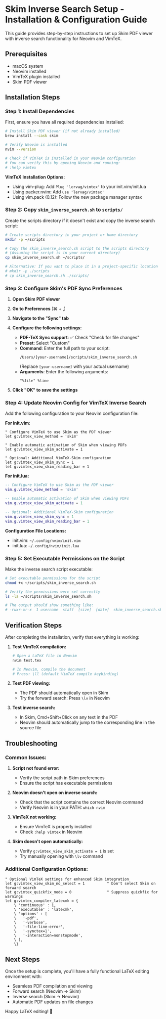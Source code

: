 # Skim Inverse Search Setup - Installation & Configuration Guide

This guide provides step-by-step instructions to set up Skim PDF viewer with inverse search functionality for Neovim and VimTeX.

## Prerequisites

- macOS system
- Neovim installed
- VimTeX plugin installed
- Skim PDF viewer

## Installation Steps

### Step 1: Install Dependencies

First, ensure you have all required dependencies installed:

```bash
# Install Skim PDF viewer (if not already installed)
brew install --cask skim

# Verify Neovim is installed
nvim --version

# Check if VimTeX is installed in your Neovim configuration
# You can verify this by opening Neovim and running:
# :help vimtex
```

**VimTeX Installation Options:**
- Using vim-plug: Add `Plug 'lervag/vimtex'` to your init.vim/init.lua
- Using packer.nvim: Add `use 'lervag/vimtex'`
- Using vim.pack (0.12): Follow the new package manager syntax

### Step 2: Copy `skim_inverse_search.sh` to `scripts/`

Create the scripts directory if it doesn't exist and copy the inverse search script:

```bash
# Create scripts directory in your project or home directory
mkdir -p ~/scripts

# Copy the skim_inverse_search.sh script to the scripts directory
# (Assuming the script is in your current directory)
cp skim_inverse_search.sh ~/scripts/

# Alternative: If you want to place it in a project-specific location
# mkdir -p ./scripts
# cp skim_inverse_search.sh ./scripts/
```

### Step 3: Configure Skim's PDF Sync Preferences

1. **Open Skim PDF viewer**
2. **Go to Preferences** (⌘ + ,)
3. **Navigate to the "Sync" tab**
4. **Configure the following settings:**
   - **PDF-TeX Sync support**: ✅ Check "Check for file changes"
   - **Preset**: Select "Custom"
   - **Command**: Enter the full path to your script:
     ```
     /Users/[your-username]/scripts/skim_inverse_search.sh
     ```
     (Replace `[your-username]` with your actual username)
   - **Arguments**: Enter the following arguments:
     ```
     "%file" %line
     ```

5. **Click "OK" to save the settings**

### Step 4: Update Neovim Config for VimTeX Inverse Search

Add the following configuration to your Neovim configuration file:

**For init.vim:**
```vim
" Configure VimTeX to use Skim as the PDF viewer
let g:vimtex_view_method = 'skim'

" Enable automatic activation of Skim when viewing PDFs
let g:vimtex_view_skim_activate = 1

" Optional: Additional VimTeX-Skim configuration
let g:vimtex_view_skim_sync = 1
let g:vimtex_view_skim_reading_bar = 1
```

**For init.lua:**
```lua
-- Configure VimTeX to use Skim as the PDF viewer
vim.g.vimtex_view_method = 'skim'

-- Enable automatic activation of Skim when viewing PDFs
vim.g.vimtex_view_skim_activate = 1

-- Optional: Additional VimTeX-Skim configuration
vim.g.vimtex_view_skim_sync = 1
vim.g.vimtex_view_skim_reading_bar = 1
```

**Configuration File Locations:**
- init.vim: `~/.config/nvim/init.vim`
- init.lua: `~/.config/nvim/init.lua`

### Step 5: Set Executable Permissions on the Script

Make the inverse search script executable:

```bash
# Set executable permissions for the script
chmod +x ~/scripts/skim_inverse_search.sh

# Verify the permissions were set correctly
ls -la ~/scripts/skim_inverse_search.sh

# The output should show something like:
# -rwxr-xr-x  1 username  staff  [size]  [date]  skim_inverse_search.sh
```

## Verification Steps

After completing the installation, verify that everything is working:

1. **Test VimTeX compilation:**
   ```bash
   # Open a LaTeX file in Neovim
   nvim test.tex
   
   # In Neovim, compile the document
   # Press: \ll (default VimTeX compile keybinding)
   ```

2. **Test PDF viewing:**
   - The PDF should automatically open in Skim
   - Try the forward search: Press `\lv` in Neovim

3. **Test inverse search:**
   - In Skim, Cmd+Shift+Click on any text in the PDF
   - Neovim should automatically jump to the corresponding line in the source file

## Troubleshooting

### Common Issues:

1. **Script not found error:**
   - Verify the script path in Skim preferences
   - Ensure the script has executable permissions

2. **Neovim doesn't open on inverse search:**
   - Check that the script contains the correct Neovim command
   - Verify Neovim is in your PATH: `which nvim`

3. **VimTeX not working:**
   - Ensure VimTeX is properly installed
   - Check `:help vimtex` in Neovim

4. **Skim doesn't open automatically:**
   - Verify `g:vimtex_view_skim_activate = 1` is set
   - Try manually opening with `\lv` command

### Additional Configuration Options:

```vim
" Optional VimTeX settings for enhanced Skim integration
let g:vimtex_view_skim_no_select = 1          " Don't select Skim on forward search
let g:vimtex_quickfix_mode = 0                " Suppress quickfix for warnings
let g:vimtex_compiler_latexmk = {
    \ 'continuous' : 1,
    \ 'executable' : 'latexmk',
    \ 'options' : [
    \   '-pdf',
    \   '-verbose',
    \   '-file-line-error',
    \   '-synctex=1',
    \   '-interaction=nonstopmode',
    \ ],
    \}
```

## Next Steps

Once the setup is complete, you'll have a fully functional LaTeX editing environment with:
- Seamless PDF compilation and viewing
- Forward search (Neovim → Skim)
- Inverse search (Skim → Neovim)
- Automatic PDF updates on file changes

Happy LaTeX editing! 🎉

